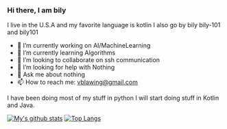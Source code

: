 ### Hi there, I am bily
I live in the U.S.A and my favorite language is kotlin
I also go by bily bily-101 and bily101
- 🔭 I’m currently working on AI/MachineLearning 
- 🌱 I’m currently learning Algorithms
- 👯 I’m looking to collaborate on ssh communication
- 🤔 I’m looking for help with Nothing
- 💬 Ask me about nothing
- 📫 How to reach me: vblawing@gmail.com

I have been doing most of my stuff in python I will start doing stuff in Kotlin and Java.

[![My's github stats](https://github-readme-stats.vercel.app/api?username=bily-101&theme=tokyonight)](https://github.com/bily-101)
[![Top Langs](https://github-readme-stats.vercel.app/api/top-langs/?username=bily-101&layout=compact)](https://github.com/bily-101)
